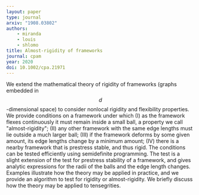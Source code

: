 ```yaml
---
layout: paper
type: journal
arxiv: "1908.03802"
authors:
    - miranda
    - louis
    - shlomo
title: Almost-rigidity of frameworks
journal: cpam
year: 2020
doi: 10.1002/cpa.21971
---
```


We extend the mathematical theory of rigidity of frameworks (graphs embedded in $$d$$-dimensional space) to consider nonlocal rigidity and flexibility properties. We provide conditions on a framework under which (I) as the framework flexes continuously it must remain inside a small ball, a property we call "almost-rigidity"; (II) any other framework with the same edge lengths must lie outside a much larger ball; (III) if the framework deforms by some given amount, its edge lengths change by a minimum amount; (IV) there is a nearby framework that is prestress stable, and thus rigid. The conditions can be tested efficiently using semidefinite programming. The test is a slight extension of the test for prestress stability of a framework, and gives analytic expressions for the radii of the balls and the edge length changes. Examples illustrate how the theory may be applied in practice, and we provide an algorithm to test for rigidity or almost-rigidity. We briefly discuss how the theory may be applied to tensegrities.
